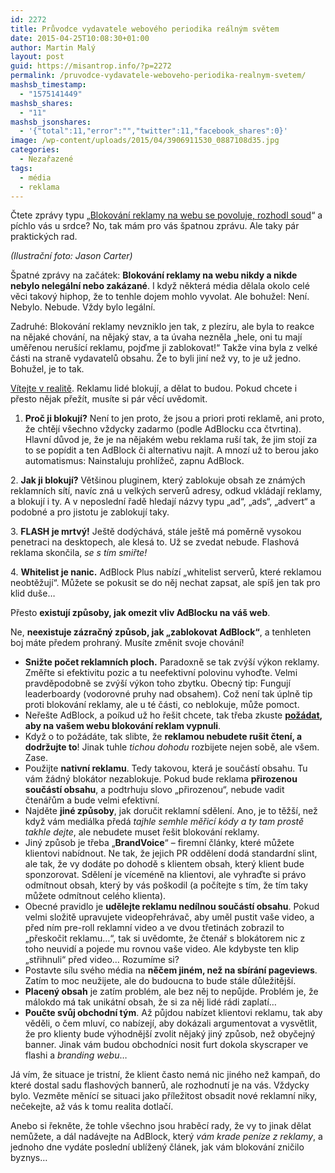```yaml
---
id: 2272
title: Průvodce vydavatele webového periodika reálným světem
date: 2015-04-25T10:08:30+01:00
author: Martin Malý
layout: post
guid: https://misantrop.info/?p=2272
permalink: /pruvodce-vydavatele-weboveho-periodika-realnym-svetem/
mashsb_timestamp:
  - "1575141449"
mashsb_shares:
  - "11"
mashsb_jsonshares:
  - '{"total":11,"error":"","twitter":11,"facebook_shares":0}'
image: /wp-content/uploads/2015/04/3906911530_0887108d35.jpg
categories:
  - Nezařazené
tags:
  - média
  - reklama
---
```

Čtete zprávy typu &#8222;[Blokování reklamy na webu se povoluje, rozhodl soud](https://www.ceska-justice.cz/2015/04/blokovani-reklamy-na-webu-se-povoluje-rozhodl-soud/)&#8220; a píchlo vás u srdce? No, tak mám pro vás špatnou zprávu. Ale taky pár praktických rad.

<!--more-->

_(Ilustrační foto: Jason Carter)_

Špatné zprávy na začátek: **Blokování reklamy na webu nikdy a nikde nebylo nelegální nebo zakázané**. I když některá média dělala okolo celé věci takový hiphop, že to tenhle dojem mohlo vyvolat. Ale bohužel: Není. Nebylo. Nebude. Vždy bylo legální.

Zadruhé: Blokování reklamy nevzniklo jen tak, z plezíru, ale byla to reakce na nějaké chování, na nějaký stav, a ta úvaha nezněla &#8222;hele, oni tu mají uměřenou nerušící reklamu, pojďme ji zablokovat!&#8220; Takže vina byla z velké části na straně vydavatelů obsahu. Že to byli jiní než vy, to je už jedno. Bohužel, je to tak.

[Vítejte v realitě](https://kcc.misantrop.info/2014/09/26/adblock/). Reklamu lidé blokují, a dělat to budou. Pokud chcete i přesto nějak přežít, musíte si pár věcí uvědomit.

1. **Proč ji blokují?** Není to jen proto, že jsou a priori proti reklamě, ani proto, že chtějí všechno vždycky zadarmo (podle AdBlocku cca čtvrtina). Hlavní důvod je, že je na nějakém webu reklama ruší tak, že jim stojí za to se popídit a ten AdBlock či alternativu najít. A mnozí už to berou jako automatismus: Nainstaluju prohlížeč, zapnu AdBlock.

2. **Jak ji blokují?** Většinou pluginem, který zablokuje obsah ze známých reklamních sítí, navíc zná u velkých serverů adresy, odkud vkládají reklamy, a blokují i ty. A v neposlední řadě hledají názvy typu &#8222;ad&#8220;, &#8222;ads&#8220;, &#8222;advert&#8220; a podobné a pro jistotu je zablokují taky.

3. **FLASH je mrtvý!** Ještě dodýchává, stále ještě má poměrně vysokou penetraci na desktopech, ale klesá to. Už se zvedat nebude. Flashová reklama skončila, _se s tím smiřte!_

4. **Whitelist je nanic.** AdBlock Plus nabízí &#8222;whitelist serverů, které reklamou neobtěžují&#8220;. Můžete se pokusit se do něj nechat zapsat, ale spíš jen tak pro klid duše&#8230;

Přesto **existují způsoby, jak omezit vliv AdBlocku na váš web**.

Ne, **neexistuje zázračný způsob, jak &#8222;zablokovat AdBlock&#8220;**, a tenhleten boj máte předem prohraný. Musíte změnit svoje chování!

  * **Snižte počet reklamních ploch.** Paradoxně se tak zvýší výkon reklamy. Změřte si efektivitu pozic a tu neefektivní polovinu vyhoďte. Velmi pravděpodobně se zvýší výkon toho zbytku. Obecný tip: Fungují leaderboardy (vodorovné pruhy nad obsahem). Což není tak úplně tip proti blokování reklamy, ale u té části, co neblokuje, může pomoct.
  * Neřešte AdBlock, a poíkud už ho řešit chcete, tak třeba zkuste **[požádat](https://misantrop.info/anti-adblock-reseni-pro-vydavatele-obsahu/), aby na vašem webu blokování reklam vypnuli**.
  * Když o to požádáte, tak slibte, že **reklamou nebudete rušit čtení, a dodržujte to**! Jinak tuhle _tichou dohodu_ rozbijete nejen sobě, ale všem. Zase.
  * Použijte **nativní reklamu**. Tedy takovou, která je součástí obsahu. Tu vám žádný blokátor nezablokuje. Pokud bude reklama **přirozenou součástí obsahu**, a podtrhuju slovo &#8222;přirozenou&#8220;, nebude vadit čtenářům a bude velmi efektivní.
  * Najděte **jiné způsoby**, jak doručit reklamní sdělení. Ano, je to těžší, než když vám mediálka předá _tajhle semhle měřicí kódy a ty tam prostě takhle dejte_, ale nebudete muset řešit blokování reklamy.
  * Jiný způsob je třeba &#8222;**BrandVoice**&#8220; &#8211; firemní články, které můžete klientovi nabídnout. Ne tak, že jejich PR oddělení dodá standardní slint, ale tak, že vy dodáte po dohodě s klientem obsah, který klient bude sponzorovat. Sdělení je víceméně na klientovi, ale vyhraďte si právo odmítnout obsah, který by vás poškodil (a počítejte s tím, že tím taky můžete odmítnout celého klienta).
  * Obecné pravidlo je **udělejte reklamu nedílnou součástí obsahu**. Pokud velmi složitě upravujete videopřehrávač, aby uměl pustit vaše video, a před ním pre-roll reklamní video a ve dvou třetinách zobrazil to &#8222;přeskočit reklamu&#8230;&#8220;, tak si uvědomte, že čtenář s blokátorem nic z toho neuvidí a pojede mu rovnou vaše video. Ale kdybyste ten klip &#8222;střihnuli&#8220; před video&#8230; Rozumíme si?
  * Postavte sílu svého média na **něčem jiném, než na sbírání pageviews**. Zatím to moc neužijete, ale do budoucna to bude stále důležitější.
  * **Placený obsah** je zatím problém, ale bez něj to nepůjde. Problém je, že málokdo má tak unikátní obsah, že si za něj lidé rádi zaplatí&#8230;
  * **Poučte svůj obchodní tým**. Až půjdou nabízet klientovi reklamu, tak aby věděli, o čem mluví, co nabízejí, aby dokázali argumentovat a vysvětlit, že pro klienty bude výhodnější zvolit nějaký jiný způsob, než obyčejný banner. Jinak vám budou obchodníci nosit furt dokola skyscraper ve flashi a _branding webu_&#8230;

Já vím, že situace je tristní, že klient často nemá nic jiného než kampaň, do které dostal sadu flashových bannerů, ale rozhodnutí je na vás. Vždycky bylo. Vezměte měnící se situaci jako příležitost obsadit nové reklamní niky, nečekejte, až vás k tomu realita dotlačí.

Anebo si řekněte, že tohle všechno jsou hraběcí rady, že vy to jinak dělat nemůžete, a dál nadávejte na AdBlock, který _vám krade peníze z reklamy_, a jednoho dne vydáte poslední ublížený článek, jak vám blokování zničilo byznys&#8230;